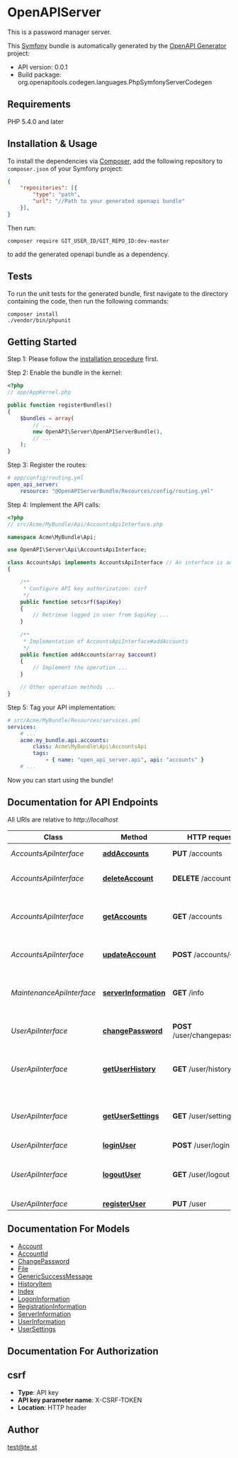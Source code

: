 # OpenAPIServer
This is a password manager server.

This [Symfony](https://symfony.com/) bundle is automatically generated by the [OpenAPI Generator](https://openapi-generator.tech) project:

- API version: 0.0.1
- Build package: org.openapitools.codegen.languages.PhpSymfonyServerCodegen

## Requirements

PHP 5.4.0 and later

## Installation & Usage

To install the dependencies via [Composer](http://getcomposer.org/), add the following repository to `composer.json` of your Symfony project:

```json
{
    "repositories": [{
        "type": "path",
        "url": "//Path to your generated openapi bundle"
    }],
}
```

Then run:

```
composer require GIT_USER_ID/GIT_REPO_ID:dev-master
```

to add the generated openapi bundle as a dependency.

## Tests

To run the unit tests for the generated bundle, first navigate to the directory containing the code, then run the following commands:

```
composer install
./vendor/bin/phpunit
```


## Getting Started

Step 1: Please follow the [installation procedure](#installation--usage) first.

Step 2: Enable the bundle in the kernel:

```php
<?php
// app/AppKernel.php

public function registerBundles()
{
    $bundles = array(
        // ...
        new OpenAPI\Server\OpenAPIServerBundle(),
        // ...
    );
}
```

Step 3: Register the routes:

```yaml
# app/config/routing.yml
open_api_server:
    resource: "@OpenAPIServerBundle/Resources/config/routing.yml"
```

Step 4: Implement the API calls:

```php
<?php
// src/Acme/MyBundle/Api/AccountsApiInterface.php

namespace Acme\MyBundle\Api;

use OpenAPI\Server\Api\AccountsApiInterface;

class AccountsApi implements AccountsApiInterface // An interface is autogenerated
{

    /**
     * Configure API key authorization: csrf
     */
    public function setcsrf($apiKey)
    {
        // Retrieve logged in user from $apiKey ...
    }
    
    /**
     * Implementation of AccountsApiInterface#addAccounts
     */
    public function addAccounts(array $account)
    {
        // Implement the operation ...
    }

    // Other operation methods ...
}
```

Step 5: Tag your API implementation:

```yaml
# src/Acme/MyBundle/Resources/services.yml
services:
    # ...
    acme.my_bundle.api.accounts:
        class: Acme\MyBundle\Api\AccountsApi
        tags:
            - { name: "open_api_server.api", api: "accounts" }
    # ...
```

Now you can start using the bundle!


## Documentation for API Endpoints

All URIs are relative to *http://localhost*

Class | Method | HTTP request | Description
------------ | ------------- | ------------- | -------------
*AccountsApiInterface* | [**addAccounts**](Resources/docs/Api/AccountsApiInterface.md#addaccounts) | **PUT** /accounts | Add Account
*AccountsApiInterface* | [**deleteAccount**](Resources/docs/Api/AccountsApiInterface.md#deleteaccount) | **DELETE** /accounts/{id} | Delete a stored Account
*AccountsApiInterface* | [**getAccounts**](Resources/docs/Api/AccountsApiInterface.md#getaccounts) | **GET** /accounts | Returns the accounts stored by the current user
*AccountsApiInterface* | [**updateAccount**](Resources/docs/Api/AccountsApiInterface.md#updateaccount) | **POST** /accounts/{id} | Update a stored account
*MaintenanceApiInterface* | [**serverInformation**](Resources/docs/Api/MaintenanceApiInterface.md#serverinformation) | **GET** /info | get information about the server for the client
*UserApiInterface* | [**changePassword**](Resources/docs/Api/UserApiInterface.md#changepassword) | **POST** /user/changepassword | change user password
*UserApiInterface* | [**getUserHistory**](Resources/docs/Api/UserApiInterface.md#getuserhistory) | **GET** /user/history | Returns a history of successful and failed logins
*UserApiInterface* | [**getUserSettings**](Resources/docs/Api/UserApiInterface.md#getusersettings) | **GET** /user/settings | Returns the client settings of the current user
*UserApiInterface* | [**loginUser**](Resources/docs/Api/UserApiInterface.md#loginuser) | **POST** /user/login | login
*UserApiInterface* | [**logoutUser**](Resources/docs/Api/UserApiInterface.md#logoutuser) | **GET** /user/logout | Logs out current logged in user session
*UserApiInterface* | [**registerUser**](Resources/docs/Api/UserApiInterface.md#registeruser) | **PUT** /user | registration


## Documentation For Models

 - [Account](Resources/docs/Model/Account.md)
 - [AccountId](Resources/docs/Model/AccountId.md)
 - [ChangePassword](Resources/docs/Model/ChangePassword.md)
 - [File](Resources/docs/Model/File.md)
 - [GenericSuccessMessage](Resources/docs/Model/GenericSuccessMessage.md)
 - [HistoryItem](Resources/docs/Model/HistoryItem.md)
 - [Index](Resources/docs/Model/Index.md)
 - [LogonInformation](Resources/docs/Model/LogonInformation.md)
 - [RegistrationInformation](Resources/docs/Model/RegistrationInformation.md)
 - [ServerInformation](Resources/docs/Model/ServerInformation.md)
 - [UserInformation](Resources/docs/Model/UserInformation.md)
 - [UserSettings](Resources/docs/Model/UserSettings.md)


## Documentation For Authorization


## csrf

- **Type**: API key
- **API key parameter name**: X-CSRF-TOKEN
- **Location**: HTTP header


## Author

test@te.st


